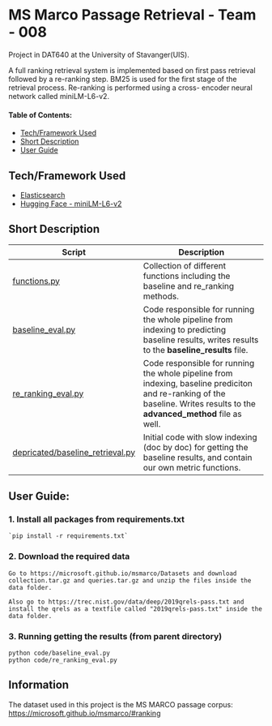 # MS Marco Passage Retrieval - Team - 008 
Project in DAT640 at the University of Stavanger(UIS).  

A full ranking retrieval system is implemented based on first pass
retrieval followed by a re-ranking step. BM25 is used for the first
stage of the retrieval process. Re-ranking is performed using a cross-
encoder neural network called miniLM-L6-v2.  

#### Table of Contents:  
- [Tech/Framework Used](#tech)
- [Short Description](#short-desc)
- [User Guide](#usr-guide)

<a name="tech"></a>
## Tech/Framework Used
- [Elasticsearch](https://elasticsearch-py.readthedocs.io/en/v8.5.0/)
- [Hugging Face - miniLM-L6-v2](https://huggingface.co/cross-encoder/ms-marco-MiniLM-L-6-v2?text=I+like+you.+I+love+you)

<a name="short-desc"></a>
## Short Description
Script  | Description
------------- | ------------- 
[functions.py]()  | Collection of different functions including the baseline and re_ranking methods.  
[baseline_eval.py]()  | Code responsible for running the whole pipeline from indexing to predicting baseline results, writes results to the **baseline_results** file.  
[re_ranking_eval.py]()  | Code responsible for running the whole pipeline from indexing, baseline prediciton and re-ranking of the baseline. Writes results to the **advanced_method** file as well.
[depricated/baseline_retrieval.py]() | Initial code with slow indexing (doc by doc) for getting the baseline results, and contain our own metric functions.

<a name="usr-guide"></a>
## User Guide:
### 1. Install all packages from requirements.txt  
    `pip install -r requirements.txt` 
### 2. Download the required data
    Go to https://microsoft.github.io/msmarco/Datasets and download
    collection.tar.gz and queries.tar.gz and unzip the files inside the data folder.
    
    Also go to https://trec.nist.gov/data/deep/2019qrels-pass.txt and install the qrels as a textfile called "2019qrels-pass.txt" inside the data folder.
    
    
### 3. Running getting the results (from parent directory)
    python code/baseline_eval.py
    python code/re_ranking_eval.py

## Information 
The dataset used in this project is the MS MARCO passage corpus:  
https://microsoft.github.io/msmarco/#ranking
